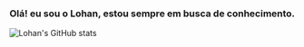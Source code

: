 ### Olá! eu sou o Lohan, estou sempre em busca de conhecimento. 

![Lohan's GitHub stats](https://github-readme-stats.vercel.app/api?username=lohan-gabriel&show_icons=true&theme=onedark)
